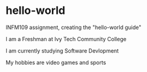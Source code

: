 # hello-world
INFM109 assignment, creating the "hello-world guide"

I am a Freshman at Ivy Tech Community College 

I am currently studying Software Devlopment

My hobbies are video games and sports
